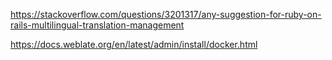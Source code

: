 https://stackoverflow.com/questions/3201317/any-suggestion-for-ruby-on-rails-multilingual-translation-management

https://docs.weblate.org/en/latest/admin/install/docker.html

